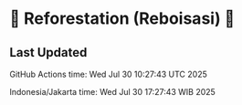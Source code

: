 
# 🌳 Reforestation (Reboisasi) 🌲

## Last Updated

GitHub Actions time: Wed Jul 30 10:27:43 UTC 2025

Indonesia/Jakarta time: Wed Jul 30 17:27:43 WIB 2025
